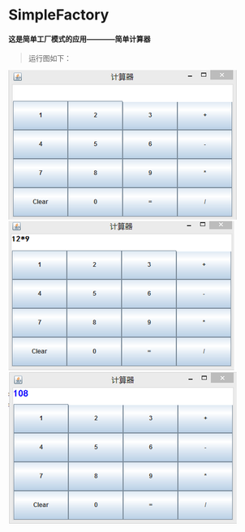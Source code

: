 # SimpleFactory
#### 这是简单工厂模式的应用————简单计算器

> 运行图如下：

![1](imag//1.png)
![1](imag//2.png)
![1](imag//3.png)

